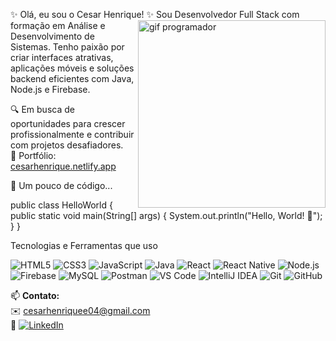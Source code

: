 ✨ Olá, eu sou o Cesar Henrique! ✨
<img align="right" width="300" src="https://media.giphy.com/media/qgQUggAC3Pfv687qPC/giphy.gif" alt="gif programador"/>
Sou Desenvolvedor Full Stack com formação em Análise e Desenvolvimento de Sistemas.
Tenho paixão por criar interfaces atrativas, aplicações móveis e soluções backend eficientes com Java, Node.js e Firebase.

🔍 Em busca de oportunidades para crescer profissionalmente e contribuir com projetos desafiadores.  
🎯 Portfólio: [cesarhenrique.netlify.app](https://cesarhenrique.netlify.app)


🧠 Um pouco de código...

public class HelloWorld {
    public static void main(String[] args) {
        System.out.println("Hello, World! 🚀");
    }
}


 Tecnologias e Ferramentas que uso
<p> <img src="https://img.shields.io/badge/HTML5-E34F26?style=for-the-badge&logo=html5&logoColor=white" alt="HTML5" /> <img src="https://img.shields.io/badge/CSS3-1572B6?style=for-the-badge&logo=css3&logoColor=white" alt="CSS3" /> <img src="https://img.shields.io/badge/JavaScript-F7DF1E?style=for-the-badge&logo=javascript&logoColor=black" alt="JavaScript" /> <img src="https://img.shields.io/badge/Java-007396?style=for-the-badge&logo=java&logoColor=white" alt="Java" /> <img src="https://img.shields.io/badge/React-20232A?style=for-the-badge&logo=react&logoColor=61DAFB" alt="React" /> <img src="https://img.shields.io/badge/React_Native-20232A?style=for-the-badge&logo=react&logoColor=61DAFB" alt="React Native" /> <img src="https://img.shields.io/badge/Node.js-339933?style=for-the-badge&logo=node.js&logoColor=white" alt="Node.js" /> <img src="https://img.shields.io/badge/Firebase-FFCA28?style=for-the-badge&logo=firebase&logoColor=black" alt="Firebase" /> <img src="https://img.shields.io/badge/MySQL-4479A1?style=for-the-badge&logo=mysql&logoColor=white" alt="MySQL" /> <img src="https://img.shields.io/badge/Postman-FF6C37?style=for-the-badge&logo=postman&logoColor=white" alt="Postman" /> <img src="https://img.shields.io/badge/Visual_Studio_Code-007ACC?style=for-the-badge&logo=visual-studio-code&logoColor=white" alt="VS Code" /> <img src="https://img.shields.io/badge/IntelliJ_IDEA-000000?style=for-the-badge&logo=intellij-idea&logoColor=white" alt="IntelliJ IDEA" /> <img src="https://img.shields.io/badge/Git-F05032?style=for-the-badge&logo=git&logoColor=white" alt="Git" /> <img src="https://img.shields.io/badge/GitHub-181717?style=for-the-badge&logo=github&logoColor=white" alt="GitHub" /> </p>

📫 **Contato:**  
✉️ [cesarhenriquee04@gmail.com](mailto:cesarhenriquee04@gmail.com)  
🔗 [![LinkedIn](https://img.shields.io/badge/LinkedIn-0A66C2?style=for-the-badge&logo=linkedin&logoColor=white)](https://linkedin.com/in/cesarhenrique)  

 
